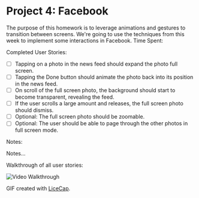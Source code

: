 # Project 4: Facebook

The purpose of this homework is to leverage animations and gestures to transition between screens. We're going to use the techniques from this week to implement some interactions in Facebook.
Time Spent: 

Completed User Stories:
* [ ]	Tapping on a photo in the news feed should expand the photo full screen.
* [ ]	Tapping the Done button should animate the photo back into its position in the news feed.
* [ ]	On scroll of the full screen photo, the background should start to become transparent, revealing the feed.
* [ ]	If the user scrolls a large amount and releases, the full screen photo should dismiss.
* [ ]	Optional: The full screen photo should be zoomable.
* [ ]	Optional: The user should be able to page through the other photos in full screen mode.

Notes:

Notes...

Walkthrough of all user stories:

![Video Walkthrough](demo.gif)

GIF created with [LiceCap](http://www.cockos.com/licecap/).
